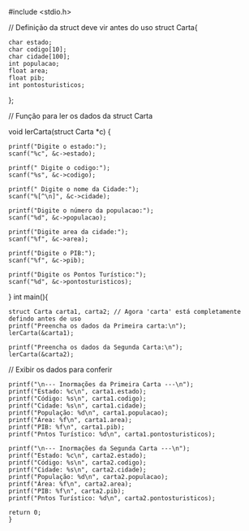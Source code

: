 #include <stdio.h>

// Definição da struct deve vir antes do uso 
struct Carta{

    char estado; 
    char codigo[10];
    char cidade[100];
    int populacao;
    float area;
    float pib;
    int pontosturisticos;
};

// Função para ler os dados da struct Carta

void lerCarta(struct Carta *c)
{

    printf("Digite o estado:");
    scanf("%c", &c->estado); 

    printf(" Digite o codigo:");
    scanf("%s", &c->codigo);

    printf(" Digite o nome da Cidade:");
    scanf("%[^\n]", &c->cidade);

    printf("Digite o número da populacao:");
    scanf("%d", &c->populacao);

    printf("Digite area da cidade:");
    scanf("%f", &c->area);

    printf("Digite o PIB:");
    scanf("%f", &c->pib);

    printf("Digite os Pontos Turístico:");
    scanf("%d", &c->pontosturisticos);
}
int main(){

    struct Carta carta1, carta2; // Agora 'carta' está completamente defindo antes de uso
    printf("Preencha os dados da Primeira carta:\n");
    lerCarta(&carta1);

    printf("Preencha os dados da Segunda Carta:\n");
    lerCarta(&carta2);

// Exibir os dados para conferir

    printf("\n--- Inormações da Primeira Carta ---\n");
    printf("Estado: %c\n", carta1.estado);
    printf("Código: %s\n", carta1.codigo);
    printf("Cidade: %s\n", carta1.cidade);
    printf("População: %d\n", carta1.populacao);
    printf("Área: %f\n", carta1.area);
    printf("PIB: %f\n", carta1.pib);
    printf("Pntos Turístico: %d\n", carta1.pontosturisticos);

    printf("\n--- Inormações da Segunda Carta ---\n");
    printf("Estado: %c\n", carta2.estado);
    printf("Código: %s\n", carta2.codigo);
    printf("Cidade: %s\n", carta2.cidade);
    printf("População: %d\n", carta2.populacao);
    printf("Área: %f\n", carta2.area);
    printf("PIB: %f\n", carta2.pib);
    printf("Pntos Turístico: %d\n", carta2.pontosturisticos);

    return 0;
    }
